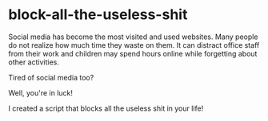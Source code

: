 # block-all-the-useless-shit

Social media has become the most visited and used websites. Many people do not realize how much time they waste on them. It can distract office staff from their work and children may spend hours online while forgetting about other activities.

Tired of social media too? 

Well, you're in luck!

I created a script that blocks all the useless shit in your life!

